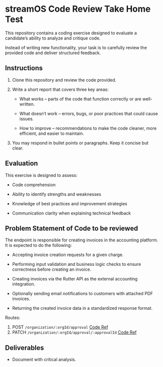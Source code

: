 # streamOS Code Review Take Home Test
This repository contains a coding exercise designed to evaluate a candidate’s ability to analyze and critique code.

Instead of writing new functionality, your task is to carefully review the provided code and deliver structured feedback.

## Instructions

1. Clone this repository and review the code provided.

2. Write a short report that covers three key areas:

   - What works – parts of the code that function correctly or are well-written.

   - What doesn’t work – errors, bugs, or poor practices that could cause issues.

   - How to improve – recommendations to make the code cleaner, more efficient, and easier to maintain.

3. You may respond in bullet points or paragraphs. Keep it concise but clear.

## Evaluation

This exercise is designed to assess:

- Code comprehension

- Ability to identify strengths and weaknesses

- Knowledge of best practices and improvement strategies

- Communication clarity when explaining technical feedback


## Problem Statement of Code to be reviewed

The endpoint is responsible for creating invoices in the accounting platform. It is expected to do the following:

- Accepting invoice creation requests for a given charge.

- Performing input validation and business logic checks to ensure correctness before creating an invoice.

- Creating invoices via the Rutter API as the external accounting integration.

- Optionally sending email notifications to customers with attached PDF invoices.

- Returning the created invoice data in a standardized response format.

Routes:

1. POST `/organization/:orgId/approval` [Code Ref](https://github.com/Stream-FT/streamOS-Code-Review-Test/blob/5da47a45fac7d1587f6c5e3b65f4ea45e957e358/onboarding/src/core/approval/approval.router.ts#L13)
2. PATCH `/organization/:orgId/approval/:approvalId` [Code Ref](https://github.com/Stream-FT/streamOS-Code-Review-Test/blob/5da47a45fac7d1587f6c5e3b65f4ea45e957e358/onboarding/src/core/approval/approval.router.ts#L19)

## Deliverables
- Document with critical analysis.
  

